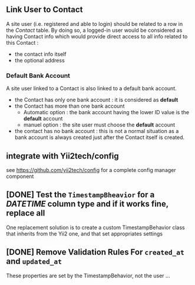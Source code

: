 ## Link User to Contact

A site user (i.e. registered and able to login) should be related to a row in the *Contact* table. By doing so, a logged-in user would be considered as having Contact info which would provide direct access to all info related to this Contact :
- the contact info itself
- the optional address

### Default Bank Account

A site user linked to a Contact is also linked to a default bank account.
- the Contact has only one bank account : it is considered as **default**
- the Contact has more than one bank account
    - Automatic option : the bank account having the lower ID value is the **default** account
    - manuel option : the site user must choose the **default** account
- the contact has no bank account : this is not a normal situation as a bank account is always created just after the Contact itself is created.


## integrate with Yii2tech/config

see https://github.com/yii2tech/config for a complete config manager component

## [DONE] Test the `TimestampBheavior` for a *DATETIME* column type and if it works fine, replace all
  
One replacement solution is to create a custom TimestampBehavior class that inherits from the Yii2 one, and that set 
appropriates settings

## [DONE] Remove Validation Rules For `created_at` and `updated_at`
These properties are set by the TimestampBehavior, not the user ... 
